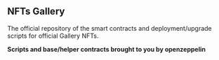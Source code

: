 ## NFTs Gallery

The official repository of the smart contracts and deployment/upgrade scripts for official Gallery NFTs.

**Scripts and base/helper contracts brought to you by openzeppelin**
